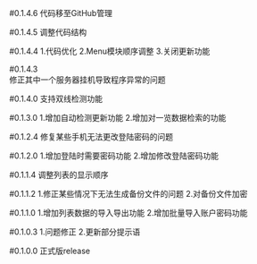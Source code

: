 #0.1.4.6
代码移至GitHub管理

#0.1.4.5
调整代码结构

#0.1.4.4
1.代码优化
2.Menu模块顺序调整
3.关闭更新功能

#0.1.4.3	
修正其中一个服务器挂机导致程序异常的问题
	
#0.1.4.0
支持双线检测功能

#0.1.3.0
1.增加自动检测更新功能
2.增加对一览数据检索的功能

#0.1.2.4
修复某些手机无法更改登陆密码的问题

#0.1.2.0
1.增加登陆时需要密码功能
2.增加修改登陆密码功能

#0.1.1.4
调整列表的显示顺序

#0.1.1.2
1.修正某些情况下无法生成备份文件的问题
2.对备份文件加密

#0.1.1.0
1.增加列表数据的导入导出功能
2.增加批量导入账户密码功能

#0.1.0.3
1.问题修正
2.更新部分提示语

#0.1.0.0
正式版release
